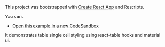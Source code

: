 This project was bootstrapped with [Create React App](https://github.com/facebook/create-react-app) and Rescripts.

You can:

- [Open this example in a new CodeSandbox](https://codesandbox.io/s/react-table-single-cell-styling-ddwyh)

It demonstrates table single cell styling using react-table hooks and material ui.
